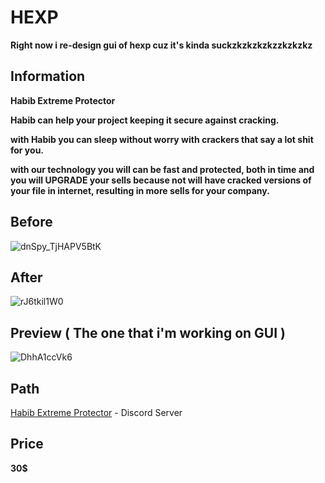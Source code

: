 # HEXP
**Right now i re-design gui of hexp cuz it's kinda suckzkzkzkzkzzkzkzkz**

## Information
**Habib Extreme Protector**

**Habib can help your project keeping it secure against cracking.**

**with Habib you can sleep without worry with crackers that say a lot shit for you.**


**with our technology you will can be fast and protected, both in time and you will UPGRADE your sells because not will have cracked versions of your file in internet, resulting in more sells for your company.**

## Before
![dnSpy_TjHAPV5BtK](https://user-images.githubusercontent.com/54489997/73325275-79818580-4280-11ea-8678-df5b23624965.png)

## After
![rJ6tkil1W0](https://user-images.githubusercontent.com/54489997/73325288-82725700-4280-11ea-92e4-e65870da0a5a.gif)

## Preview ( The one that i'm working on GUI )
![DhhA1ccVk6](https://user-images.githubusercontent.com/54489997/73324510-c4e66480-427d-11ea-836a-e670fbaeb312.gif)

## Path
[Habib Extreme Protector](https://discord.gg/fgCkuP4) - Discord Server

## Price

**30$**

